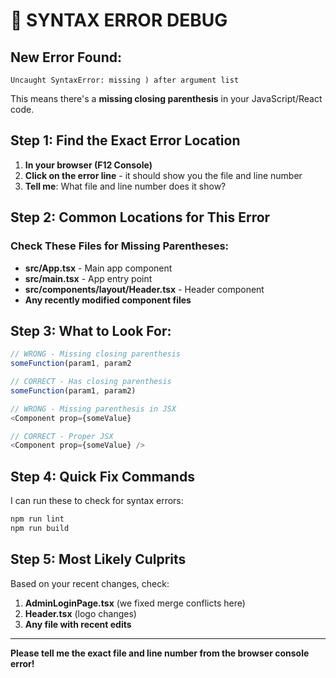 # 🚨 SYNTAX ERROR DEBUG

## New Error Found:
`Uncaught SyntaxError: missing ) after argument list`

This means there's a **missing closing parenthesis** in your JavaScript/React code.

## Step 1: Find the Exact Error Location
1. **In your browser (F12 Console)**
2. **Click on the error line** - it should show you the file and line number
3. **Tell me**: What file and line number does it show?

## Step 2: Common Locations for This Error

### Check These Files for Missing Parentheses:
- **src/App.tsx** - Main app component
- **src/main.tsx** - App entry point  
- **src/components/layout/Header.tsx** - Header component
- **Any recently modified component files**

## Step 3: What to Look For:
```javascript
// WRONG - Missing closing parenthesis
someFunction(param1, param2

// CORRECT - Has closing parenthesis  
someFunction(param1, param2)

// WRONG - Missing parenthesis in JSX
<Component prop={someValue}

// CORRECT - Proper JSX
<Component prop={someValue} />
```

## Step 4: Quick Fix Commands
I can run these to check for syntax errors:

```bash
npm run lint
npm run build
```

## Step 5: Most Likely Culprits
Based on your recent changes, check:
1. **AdminLoginPage.tsx** (we fixed merge conflicts here)
2. **Header.tsx** (logo changes)
3. **Any file with recent edits**

---

**Please tell me the exact file and line number from the browser console error!**

